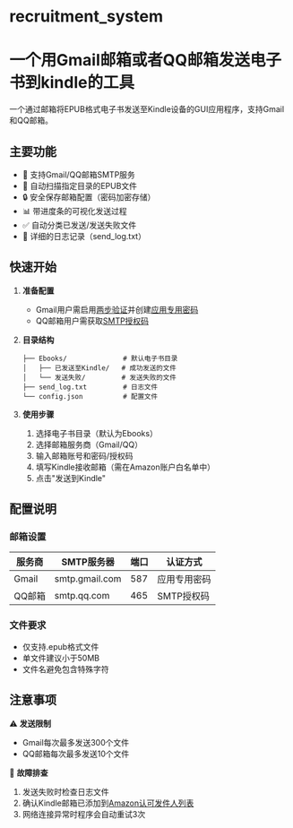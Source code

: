 # recruitment_system

# 一个用Gmail邮箱或者QQ邮箱发送电子书到kindle的工具

一个通过邮箱将EPUB格式电子书发送至Kindle设备的GUI应用程序，支持Gmail和QQ邮箱。

## 主要功能

- 📨 支持Gmail/QQ邮箱SMTP服务
- 📁 自动扫描指定目录的EPUB文件
- 🔒 安全保存邮箱配置（密码加密存储）
- 📊 带进度条的可视化发送过程
- ✅ 自动分类已发送/发送失败文件
- 📝 详细的日志记录（send_log.txt）

## 快速开始

1. **准备配置**
   - Gmail用户需启用[两步验证](https://myaccount.google.com/security)并创建[应用专用密码](https://myaccount.google.com/apppasswords)
   - QQ邮箱用户需获取[SMTP授权码](https://service.mail.qq.com/cgi-bin/help?subtype=1&&id=28&&no=1001256)

2. **目录结构**
   ```
   ├── Ebooks/              # 默认电子书目录
   │   ├── 已发送至Kindle/   # 成功发送的文件
   │   └── 发送失败/         # 发送失败的文件
   ├── send_log.txt         # 日志文件
   └── config.json          # 配置文件
   ```

3. **使用步骤**
   1. 选择电子书目录（默认为Ebooks）
   2. 选择邮箱服务商（Gmail/QQ）
   3. 输入邮箱账号和密码/授权码
   4. 填写Kindle接收邮箱（需在Amazon账户白名单中）
   5. 点击"发送到Kindle"

## 配置说明

### 邮箱设置
| 服务商 | SMTP服务器       | 端口 | 认证方式       |
|--------|------------------|------|----------------|
| Gmail  | smtp.gmail.com   | 587  | 应用专用密码    |
| QQ邮箱 | smtp.qq.com      | 465  | SMTP授权码      |

### 文件要求
- 仅支持.epub格式文件
- 单文件建议小于50MB
- 文件名避免包含特殊字符

## 注意事项

⚠️ **发送限制**
- Gmail每次最多发送300个文件
- QQ邮箱每次最多发送10个文件

🔧 **故障排查**
1. 发送失败时检查日志文件
2. 确认Kindle邮箱已添加到[Amazon认可发件人列表](https://www.amazon.cn/hz/mycd/myx#/home/settings/payment)
3. 网络连接异常时程序会自动重试3次
